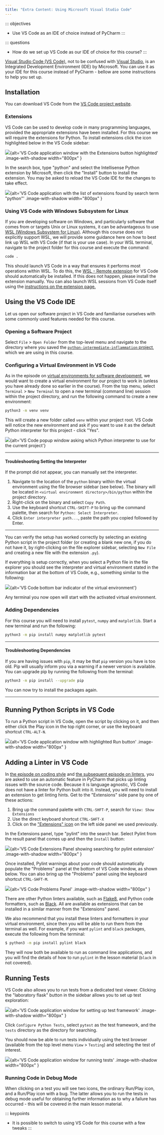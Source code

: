 ```yaml
---
title: "Extra Content: Using Microsoft Visual Studio Code"
---
```


::: objectives
- Use VS Code as an IDE of choice instead of PyCharm
:::

::: questions
- How do we set up VS Code as our IDE of choice for this course?
:::

[Visual Studio Code (VS Code)](https://code.visualstudio.com/), not to be confused with [Visual Studio](https://visualstudio.microsoft.com/),
is an Integrated Development Environment (IDE) by Microsoft. You can use it as your IDE for this course
instead of PyCharm - bellow are some instructions to help you set up.

## Installation

You can download VS Code from the [VS Code project website](https://code.visualstudio.com/download).

### Extensions

VS Code can be used to develop code in many programming languages, provided the appropriate extensions have been installed.
For this course we will require the extensions for Python. To install extensions click the icon highlighted below
in the VS Code sidebar:

![](fig/vs-code-extensions.png){alt='VS Code application window with the Extensions button highlighted' .image-with-shadow width="800px" }

In the search box, type "python" and select the Intellisense Python extension by Microsoft,
then click the "Install" button to install the extension.
You may be asked to reload the VS Code IDE for the changes to take effect.

![](fig/vs-code-python-extension.png){alt='VS Code application with the list of extensions found by search term "python"' .image-with-shadow width="800px" }

### Using VS Code with Windows Subsystem for Linux

If you are developing software on Windows,
and particularly software that comes from or targets Unix or Linux systems,
it can be advantageous to use [WSL (Windows Subsystem for Linux)][wsl].
Although this course does not explicitly support WSL,
we will provide some guidance here on how to best link up WSL with VS Code (if that is your use case).
In your WSL terminal, navigate to the project folder for this course and execute the command:

```bash
code .
```

This should launch VS Code in a way that ensures it performs most operations within WSL.
To do this, the [WSL - Remote extension][vscode-wsl-extension]
for VS Code should automatically be installed.
If this does not happen, please install the extension manually.
You can also launch WSL sessions from VS Code itself using the
[instructions on the extension page.][vscode-wsl-extension-launch-options]

## Using the VS Code IDE

Let us open our software project in VS Code and familiarise ourselves with some commonly used features needed for this course.

### Opening a Software Project

Select `File` > `Open Folder` from the top-level menu and navigate to the directory where you saved the
[`python-intermediate-inflammation` project](../episodes/11-software-project.md#downloading-our-software-project),
which we are using in this course.

### Configuring a Virtual Environment in VS Code

As in the episode on
[virtual environments for software development](../episodes/12-virtual-environments.md),
we would want to create a virtual environment for our project to work in (unless you have already done so earlier in the course).
From the top menu, select `Terminal` > `New Terminal` to open a new terminal (command line) session within the project directory,
and run the following command to create a new environment:

```bash
python3 -m venv venv
```

This will create a new folder called `venv` within your project root.
VS Code will notice the new environment and ask if you want to use it as the default Python interpreter for this project -
click "Yes".

![](fig/use_env.png){alt='VS Code popup window asking which Python interpreter to use for the current project'}

***

#### Troubleshooting Setting the Interpreter

If the prompt did not appear, you can manually set the interpreter.

1. Navigate to the location of the `python` binary within the virtual environment
  using the file browser sidebar (see below). The binary will be located in `<virtual environment directory>/bin/python` within the project directory.
2. Right-click on the binary and select `Copy Path`.
3. Use the keyboard shortcut `CTRL-SHIFT-P` to bring up the command palette, then search for `Python: Select Interpreter`.
4. Click `Enter interpreter path...`, paste the path you copied followed by Enter.

***

You can verify the setup has worked correctly by selecting an existing Python script in the project folder (or creating a blank
new one, if you do not have it, by right-clicking on the file explorer sidebar, selecting `New File` and creating a new file
with the extension `.py`).

If everything is setup correctly, when you select a Python file in the file explorer you should see
the interpreter and virtual environment stated in the information bar at the bottom of VS Code, e.g.,
something similar to the following:

![](fig/vs-code-virtual-env-indicator.png){alt='VS Code bottom bar indicator of the virtual environment'}

Any terminal you now open will start with the activated virtual environment.

### Adding Dependencies

For this course you will need to install `pytest`, `numpy` and `matplotlib`. Start a new terminal and run the
following:

```bash
python3 -m pip install numpy matplotlib pytest
```

***

#### Troubleshooting Dependencies

If you are having issues with `pip`, it may be that `pip` version you have is too old.
Pip will usually inform you via a warning if a newer version is available.
You can upgrade pip by running the following from the terminal:

```bash
python3 -m pip install --upgrade pip
```

You can now try to install the packages again.

***

## Running Python Scripts in VS Code

To run a Python script in VS Code, open the script by clicking on it,
and then either click the Play icon in the top right corner,
or use the keyboard shortcut `CTRL-ALT-N`.

![](fig/vs-code-run-script.png){alt='VS Code application window with highlighted Run button' .image-with-shadow width="800px" }

## Adding a Linter in VS Code

In [the episode on coding style](../episodes/15-coding-conventions.md)
and [the subsequent episode on linters](../episodes/16-verifying-code-style-linters.md),
you are asked to use an automatic feature in PyCharm
that picks up linting issues with the source code.
Because it is language agnostic, VS Code does not have a linter for Python built into it.
Instead, you will need to install an extension to get linting hints.
Get to the "Extensions" side pane by one of these actions:

1. Bring up the command palette with `CTRL-SHFT-P`, search for `View: Show Extensions`
2. Use the direct keyboard shortcut `CTRL-SHFT-X`
3. Click on the ["Extensions" icon](.#extensions) on the left side panel we used previously.

In the Extensions panel, type "pylint" into the search bar. Select Pylint from the result panel
that comes up and then the `Install` button:

![](fig/vs-code-install-linter-extension.png){alt='VS Code Extensions Panel showing searching for pylint extension' .image-with-shadow width="800px" }

Once installed, Pylint warnings about your code should automatically populate the "Problems" panel
at the bottom of VS Code window, as shown below. You can also bring up the "Problems" panel using the keyboard shortcut `CTRL-SHFT-M`.

![](fig/vs-code-linter-problems-pane-annotated.png){alt='VS Code Problems Panel' .image-with-shadow width="800px" }

There are other Python linters available, such as [Flake8](https://flake8.pycqa.org/en/latest/),
and Python code formatters, such as [Black](https://pypi.org/project/black/).
All are available as extensions that can be installed in a similar manner from the "Extensions" panel.

We also recommend that you install these linters and formatters in your virtual environment,
since then you will be able to run them from the terminal as well.
For example, if you want `pylint` and `black` packages, execute the following from the terminal:

```bash
$ python3 -m pip install pylint black
```

They will now both be available to run as command line applications,
and you will find the details of how to run `pylint` in the lesson material (`black` in not covered).

## Running Tests

VS Code also allows you to run tests from a dedicated test viewer.
Clicking the "laboratory flask" button in the sidebar allows you to set up test exploration:

![](fig/vs-code-test-explorer.png){alt='VS Code application window for setting up test framework' .image-with-shadow width="800px" }

Click `Configure Python Tests`,
select `pytest` as the test framework,
and the `tests` directory as the directory for searching.

You should now be able to run tests individually
using the test browser (available from the top level menu `View` > `Testing`) and selecting the test of interest.

![](fig/vs-code-run-test.png){alt='VS Code application window for running tests' .image-with-shadow width="800px" }

### Running Code in Debug Mode

When clicking on a test you will see two icons,
the ordinary Run/Play icon, and a Run/Play icon with a bug.
The latter allows you to run the tests in debug mode
useful for obtaining further information as to why a failure has occurred - this will be covered in the main lesson material.

::: keypoints
- It is possible to switch to using VS Code for this course with a few tweaks
:::

[wsl]: https://learn.microsoft.com/en-us/windows/wsl/about
[vscode-wsl-extension]: https://marketplace.visualstudio.com/items?itemName=ms-vscode-remote.remote-wsl
[vscode-wsl-extension-launch-options]: https://marketplace.visualstudio.com/items?itemName=ms-vscode-remote.remote-wsl#commands




